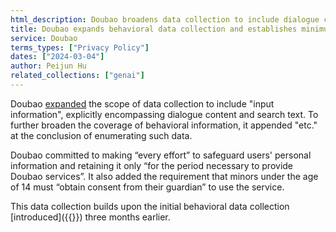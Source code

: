 ```yaml
---
html_description: Doubao broadens data collection to include dialogue content and search text, with safeguards and guardian consent for minors under 14.
title: Doubao expands behavioral data collection and establishes minimum age
service: Doubao
terms_types: ["Privacy Policy"]
dates: ["2024-03-04"]
author: Peijun Hu
related_collections: ["genai"]
---
```


Doubao [expanded](https://github.com/OpenTermsArchive/GenAI-versions/commit/ada4e457907c93f9073efddf755c27ab3ff7ac58) the scope of data collection to include "input information", explicitly encompassing dialogue content and search text. To further broaden the coverage of behavioral information, it appended "etc." at the conclusion of enumerating such data.

Doubao committed to making “every effort” to safeguard users' personal information and retaining it only “for the period necessary to provide Doubao services”. It also added the requirement that minors under the age of 14 must “obtain consent from their guardian” to use the service.

This data collection builds upon the initial behavioral data collection [introduced]({{<relref path="doubao-starts-tracking-users-behavioral-data">}}) three months earlier.
